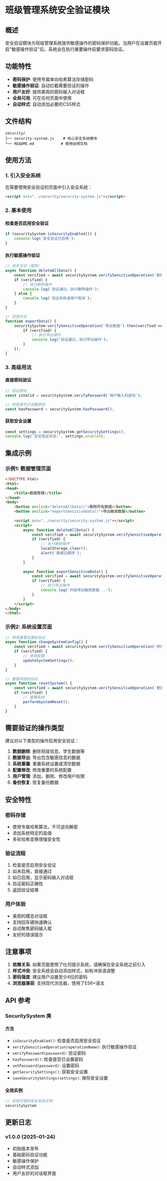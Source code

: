 # 班级管理系统安全验证模块

## 概述

安全验证模块为班级管理系统提供敏感操作的密码保护功能。当用户在设置页面开启"敏感操作验证"后，系统会在执行重要操作前要求密码验证。

## 功能特性

- **密码保护**: 使用专属单向哈希算法存储密码
- **敏感操作验证**: 自动拦截需要验证的操作
- **用户友好**: 提供美观的密码输入对话框
- **全局可用**: 可在任何页面中使用
- **自动样式**: 自动添加必要的CSS样式

## 文件结构

```
security/
├── security-system.js    # 核心安全系统模块
└── README.md            # 使用说明文档
```

## 使用方法

### 1. 引入安全系统

在需要使用安全验证的页面中引入安全系统：

```html
<script src="../security/security-system.js"></script>
```

### 2. 基本使用

#### 检查是否启用安全验证

```javascript
if (securitySystem.isSecurityEnabled()) {
    console.log('安全验证已启用');
}
```

#### 执行敏感操作验证

```javascript
// 异步方式（推荐）
async function deleteAllData() {
    const verified = await securitySystem.verifySensitiveOperation('删除所有数据');
    if (verified) {
        // 执行删除操作
        console.log('验证通过，执行删除操作');
    } else {
        console.log('验证失败或用户取消');
    }
}

// 回调方式
function exportData() {
    securitySystem.verifySensitiveOperation('导出数据').then(verified => {
        if (verified) {
            // 执行导出操作
            console.log('验证通过，执行导出操作');
        }
    });
}
```

### 3. 高级用法

#### 直接密码验证

```javascript
// 验证密码
const isValid = securitySystem.verifyPassword('用户输入的密码');

// 检查是否已设置密码
const hasPassword = securitySystem.hasPassword();
```

#### 获取安全设置

```javascript
const settings = securitySystem.getSecuritySettings();
console.log('安全验证状态:', settings.enabled);
```

## 集成示例

### 示例1: 数据管理页面

```html
<!DOCTYPE html>
<html>
<head>
    <title>数据管理</title>
</head>
<body>
    <button onclick="deleteAllData()">删除所有数据</button>
    <button onclick="exportSensitiveData()">导出敏感数据</button>
    
    <script src="../security/security-system.js"></script>
    <script>
        async function deleteAllData() {
            const verified = await securitySystem.verifySensitiveOperation('删除所有数据');
            if (verified) {
                // 执行删除操作
                localStorage.clear();
                alert('数据已删除');
            }
        }
        
        async function exportSensitiveData() {
            const verified = await securitySystem.verifySensitiveOperation('导出敏感数据');
            if (verified) {
                // 执行导出操作
                console.log('开始导出敏感数据...');
            }
        }
    </script>
</body>
</html>
```

### 示例2: 系统设置页面

```javascript
// 修改重要设置前验证
async function changeSystemConfig() {
    const verified = await securitySystem.verifySensitiveOperation('修改系统配置');
    if (verified) {
        // 修改配置
        updateSystemSettings();
    }
}

// 重置系统前验证
async function resetSystem() {
    const verified = await securitySystem.verifySensitiveOperation('重置系统');
    if (verified) {
        // 重置系统
        performSystemReset();
    }
}
```

## 需要验证的操作类型

建议对以下类型的操作启用安全验证：

1. **数据删除**: 删除班级信息、学生数据等
2. **数据导出**: 导出包含敏感信息的数据
3. **系统重置**: 重置系统设置或清空数据
4. **配置修改**: 修改重要的系统配置
5. **用户管理**: 添加、删除、修改用户权限
6. **备份恢复**: 恢复备份数据

## 安全特性

### 密码存储

- 使用专属哈希算法，不可逆向解密
- 添加系统特定的盐值
- 多轮哈希变换增强安全性

### 验证流程

1. 检查是否启用安全验证
2. 如未启用，直接通过
3. 如已启用，显示密码输入对话框
4. 验证密码正确性
5. 返回验证结果

### 用户体验

- 美观的模态对话框
- 支持回车键快速确认
- 自动聚焦密码输入框
- 友好的错误提示

## 注意事项

1. **依赖关系**: 如果页面使用了吐司提示系统，请确保在安全系统之前引入
2. **样式冲突**: 安全系统会自动添加样式，如有冲突请调整
3. **密码强度**: 建议用户设置至少4位的密码
4. **浏览器兼容**: 支持现代浏览器，使用了ES6+语法

## API 参考

### SecuritySystem 类

#### 方法

- `isSecurityEnabled()`: 检查是否启用安全验证
- `verifySensitiveOperation(operationName)`: 执行敏感操作验证
- `verifyPassword(password)`: 验证密码
- `hasPassword()`: 检查是否已设置密码
- `setPassword(password)`: 设置密码
- `getSecuritySettings()`: 获取安全设置
- `saveSecuritySettings(settings)`: 保存安全设置

#### 全局实例

```javascript
// 全局可用的安全系统实例
securitySystem
```

## 更新日志

### v1.0.0 (2025-01-24)
- 初始版本发布
- 基础密码验证功能
- 敏感操作保护
- 自动样式添加
- 用户友好的对话框界面